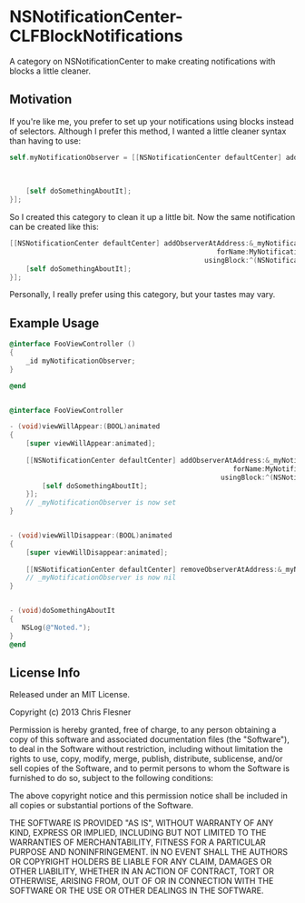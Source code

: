 NSNotificationCenter-CLFBlockNotifications
==========================================

A category on NSNotificationCenter to make creating notifications with blocks a little cleaner.

## Motivation
If you're like me, you prefer to set up your notifications using blocks instead of selectors. Although I prefer this method, I wanted a little cleaner syntax than having to use:
```objective-c
self.myNotificationObserver = [[NSNotificationCenter defaultCenter] addObserverForName:MyNotificationName
												 					    		object:nil
												   								 queue:nil
																    		usingBlock:^(NSNotification *note) {
    [self doSomethingAboutIt];
}];
```

So I created this category to clean it up a little bit. Now the same notification can be created like this:
```objective-c
[[NSNotificationCenter defaultCenter] addObserverAtAddress:&_myNotificationObserver
												   forName:MyNotificationName
												usingBlock:^(NSNotification *note) {
    [self doSomethingAboutIt];
}];
```

Personally, I really prefer using this category, but your tastes may vary.


## Example Usage
```objective-c
@interface FooViewController ()
{
	_id myNotificationObserver;
}

@end


@interface FooViewController

- (void)viewWillAppear:(BOOL)animated
{
    [super viewWillAppear:animated];
    
    [[NSNotificationCenter defaultCenter] addObserverAtAddress:&_myNotificationObserver
    												   forName:MyNotificationName
    											    usingBlock:^(NSNotification *note) {
        [self doSomethingAboutIt];
    }];
    // _myNotificationObserver is now set
}


- (void)viewWillDisappear:(BOOL)animated
{
    [super viewWillDisappear:animated];
    
    [[NSNotificationCenter defaultCenter] removeObserverAtAddress:&_myNotificationObserver];
    // _myNotificationObserver is now nil
}


- (void)doSomethingAboutIt
{
   NSLog(@"Noted.");
}
@end

```

## License Info
Released under an MIT License.

Copyright (c) 2013 Chris Flesner

Permission is hereby granted, free of charge, to any person obtaining a copy of this software and associated documentation files (the "Software"), to deal in the Software without restriction, including without limitation the rights to use, copy, modify, merge, publish, distribute, sublicense, and/or sell copies of the Software, and to permit persons to whom the Software is furnished to do so, subject to the following conditions:

The above copyright notice and this permission notice shall be included in all copies or substantial portions of the Software.

THE SOFTWARE IS PROVIDED "AS IS", WITHOUT WARRANTY OF ANY KIND, EXPRESS OR IMPLIED, INCLUDING BUT NOT LIMITED TO THE WARRANTIES OF MERCHANTABILITY, FITNESS FOR A PARTICULAR PURPOSE AND NONINFRINGEMENT. IN NO EVENT SHALL THE AUTHORS OR COPYRIGHT HOLDERS BE LIABLE FOR ANY CLAIM, DAMAGES OR OTHER LIABILITY, WHETHER IN AN ACTION OF CONTRACT, TORT OR OTHERWISE, ARISING FROM, OUT OF OR IN CONNECTION WITH THE SOFTWARE OR THE USE OR OTHER DEALINGS IN THE SOFTWARE.
